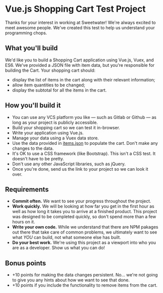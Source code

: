 # Vue.js Shopping Cart Test Project

Thanks for your interest in working at Sweetwater! We're always excited to meet awesome people. We've created this test to help us understand your programming chops.

## What you'll build

We'd like you to build a Shopping Cart application using Vue.js, Vuex, and ES6. We've provided a JSON file with item data, but you're responsible for building the Cart. Your shopping cart should:

- display the list of items in the cart along with their relevant information;
- allow item quantities to be changed;
- display the subtotal for all the items in the cart.

## How you'll build it

- You can use any VCS platform you like — such as Gitlab or Github — as long as your project is publicly accessible.
- Build your shopping cart so we can test it in-browser.
- Write your application using Vue.js.
- Manage your data using a Vuex data store.
- Use the data provided in [items.json](items.json) to populate the cart. Don't make any changes to the data.
- It's OK to use a CSS framework (like Bootstrap). This isn't a CSS test. It doesn't have to be pretty.
- Don't use any other JavaScript libraries, such as jQuery.
- Once you're done, send us the link to your project so we can look it over.

## Requirements

- __Commit often.__ We want to see your progress throughout the project.
- __Work quickly.__ We will be looking at how far you get in the first hour as well as how long it takes you to arrive at a finished product. This project was designed to be completed quickly, so don't spend more than a few hours on it.
- __Write your own code.__ While we understand that there are NPM pakages out there that take care of common problems, we ultimately want to see what _YOU_ can build, not what someone else has built.
- __Do your best work.__ We're using this project as a viewport into who you are as a developer. Show us what you can do!

## Bonus points

- +10 points for making the data changes persistent. No... we're not going to give you any hints about how we want to see that done.
- +10 points if you include the functionality to remove items from the cart.
